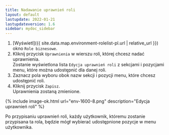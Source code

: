```yaml
---
title: Nadawanie uprawnień roli
layout: default
lastupdate: 2022-01-21
lastupdateversion: 1.6
sidebar: mydoc_sidebar
---
```


1. [Wyświetl]({{ site.data.map.environment-rolelist-pl.url | relative_url }}) okno `Role biznesowe`.
2. Kliknij przycisk `Uprawnienia` w wierszu roli, której chcesz nadać uprawnienia.  
Zostanie wyświetlona lista `Edycja uprawnień roli` z sekcjami i pozycjami menu, które można udostępnić dla danej roli.
3. Zaznacz pola wyboru obok nazw sekcji i pozycji menu, które chcesz udostępnić roli.
4. Kliknij przycisk `Zapisz`.  
Uprawnienia zostaną zmienione.

{% include image-ok.html url="env-1600-8.png" description="Edycja uprawnień roli" %}

Po przypisaniu uprawnień roli, każdy użytkownik, któremu zostanie przypisana ta rola, będzie mógł wybierać udostępnione pozycje w menu użytkownika.
